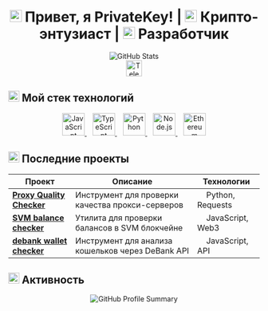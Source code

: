<div align="center">
  <h1>
    <img src="https://cdn-icons-png.flaticon.com/128/8040/8040933.png" width="24"> Привет, я PrivateKey! | 
    <img src="https://cdn-icons-png.flaticon.com/128/5675/5675014.png" width="24"> Крипто-энтузиаст | 
    <img src="https://cdn-icons-png.flaticon.com/128/2409/2409387.png" width="24"> Разработчик
  </h1>
</div>

<div align="center">
  <img src="https://github-readme-stats.vercel.app/api?username=privatekey7&show_icons=true&theme=radical&hide_border=true&bg_color=0D1117&title_color=1E90FF&icon_color=1E90FF&text_color=FFFFFF" alt="GitHub Stats" />
</div>

<div align="center">
  <a href="https://t.me/privatekey7">
    <img src="https://cdn-icons-png.flaticon.com/128/3670/3670070.png" width="32" height="32" alt="Telegram"/>
  </a>
</div>

## <img src="https://cdn-icons-png.flaticon.com/128/3715/3715301.png" width="22"> Мой стек технологий

<div align="center">
  <a href="https://developer.mozilla.org/en-US/docs/Web/JavaScript">
    <img src="https://cdn-icons-png.flaticon.com/128/5968/5968292.png" alt="JavaScript" width="45" height="45" />
  </a>&nbsp;&nbsp;
  <a href="https://www.typescriptlang.org/">
    <img src="https://cdn-icons-png.flaticon.com/128/5968/5968381.png" alt="TypeScript" width="45" height="45" />
  </a>&nbsp;&nbsp;
  <a href="https://www.python.org/">
    <img src="https://cdn-icons-png.flaticon.com/128/5968/5968350.png" alt="Python" width="45" height="45" />
  </a>&nbsp;&nbsp;
  <a href="https://nodejs.org/">
    <img src="https://cdn-icons-png.flaticon.com/128/5968/5968322.png" alt="Node.js" width="45" height="45" />
  </a>&nbsp;&nbsp;
  <a href="https://ethereum.org/">
    <img src="https://cdn-icons-png.flaticon.com/128/7016/7016523.png" alt="Ethereum" width="45" height="45" />
  </a>
</div>

## <img src="https://cdn-icons-png.flaticon.com/128/2621/2621303.png" width="22"> Последние проекты

<div align="center">

| Проект | Описание | Технологии |
| ------ | -------- | ---------- |
| [**Proxy Quality Checker**](https://github.com/privatekey7/Proxy-Quality-Checker) | Инструмент для проверки качества прокси-серверов | <img src="https://cdn-icons-png.flaticon.com/128/5968/5968350.png" width="14"/> Python, Requests |
| [**SVM balance checker**](https://github.com/privatekey7/SVM_balance_checker) | Утилита для проверки балансов в SVM блокчейне | <img src="https://cdn-icons-png.flaticon.com/128/5968/5968292.png" width="14"/> JavaScript, Web3 |
| [**debank wallet checker**](https://github.com/privatekey7/debank-wallet-checker) | Инструмент для анализа кошельков через DeBank API | <img src="https://cdn-icons-png.flaticon.com/128/5968/5968292.png" width="14"/> JavaScript, API |

</div>

## <img src="https://cdn-icons-png.flaticon.com/128/2255/2255206.png" width="22"> Активность

<div align="center">
  <img src="https://github-profile-summary-cards.vercel.app/api/cards/profile-details?username=privatekey7&theme=tokyonight" alt="GitHub Profile Summary" />
</div>

